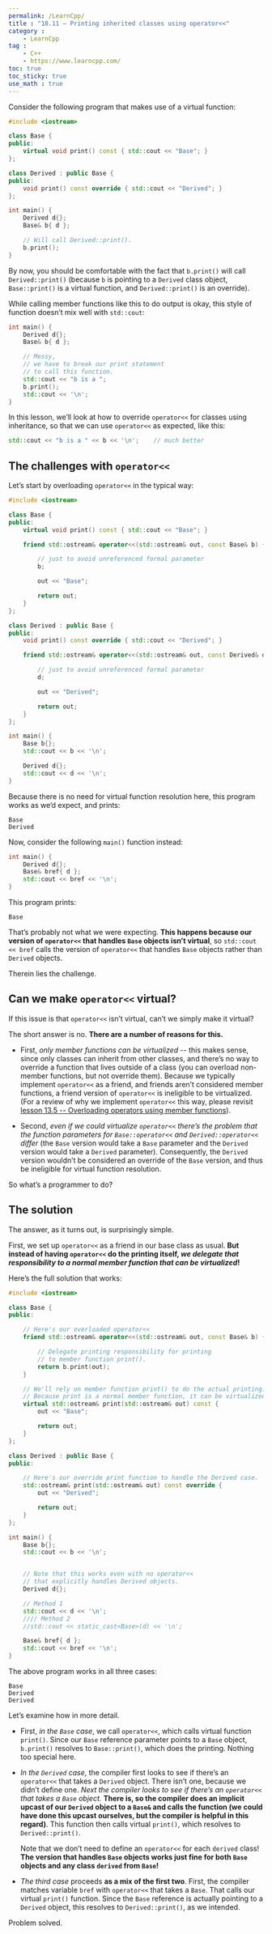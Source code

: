 ```yaml
---
permalink: /LearnCpp/
title : "18.11 — Printing inherited classes using operator<<"
category :
    - LearnCpp
tag : 
    - C++
    - https://www.learncpp.com/
toc: true  
toc_sticky: true 
use_math : true
---
```



Consider the following program that makes use of a virtual function:

```c++
#include <iostream>

class Base {
public:
    virtual void print() const { std::cout << "Base"; }
};

class Derived : public Base {
public:
    void print() const override { std::cout << "Derived"; }
};

int main() {
    Derived d{};
    Base& b{ d };

    // Will call Derived::print().
    b.print();      
}
```

By now, you should be comfortable with the fact that `b.print()` will call `Derived::print()` (because `b` is pointing to a `Derived` class object, `Base::print()` is a virtual function, and `Derived::print()` is an override).

While calling member functions like this to do output is okay, this style of function doesn’t mix well with `std::cout`:

```c++
int main() {
    Derived d{};
    Base& b{ d };

    // Messy,
    // we have to break our print statement
    // to call this function.
    std::cout << "b is a ";
    b.print();
    std::cout << '\n';
}
```

In this lesson, we’ll look at how to override `operator<<` for classes using inheritance, so that we can use `operator<<` as expected, like this:

```c++
std::cout << "b is a " << b << '\n';    // much better
```


## The challenges with `operator<<`

Let’s start by overloading `operator<<` in the typical way:

```c++
#include <iostream>

class Base {
public:
    virtual void print() const { std::cout << "Base"; }

    friend std::ostream& operator<<(std::ostream& out, const Base& b) {

        // just to avoid unreferenced formal parameter
        b;

        out << "Base";

        return out;
    }
};

class Derived : public Base {
public:
    void print() const override { std::cout << "Derived"; }

    friend std::ostream& operator<<(std::ostream& out, const Derived& d) {

        // just to avoid unreferenced formal parameter
        d;

        out << "Derived";

        return out;
    }
};

int main() {
    Base b{};
    std::cout << b << '\n';

    Derived d{};
    std::cout << d << '\n';
}
```

Because there is no need for virtual function resolution here, this program works as we’d expect, and prints:

```
Base
Derived
```

Now, consider the following `main()` function instead:

```c++
int main() {
    Derived d{};
    Base& bref{ d };
    std::cout << bref << '\n';
}
```

This program prints:

```
Base
```

That’s probably not what we were expecting. **This happens because our version of `operator<<` that handles `Base` objects isn’t virtual**, so `std::cout << bref` calls the version of `operator<<` that handles `Base` objects rather than `Derived` objects.

Therein lies the challenge.


## Can we make `operator<<` virtual?

If this issue is that `operator<<` isn’t virtual, can’t we simply make it virtual?

The short answer is no. **There are a number of reasons for this.**

- First, *only member functions can be virtualized* -- this makes sense, since only classes can inherit from other classes, and there’s no way to override a function that lives outside of a class (you can overload non-member functions, but not override them). Because we typically implement `operator<<` as a friend, and friends aren’t considered member functions, a friend version of `operator<<` is ineligible to be virtualized. (For a review of why we implement `operator<<` this way, please revisit [lesson 13.5 -- Overloading operators using member functions](https://www.learncpp.com/cpp-tutorial/overloading-operators-using-member-functions/)).

- Second, *even if we could virtualize `operator<<` there’s the problem that the function parameters for `Base::operator<<` and `Derived::operator<<` differ* (the `Base` version would take a `Base` parameter and the `Derived` version would take a `Derived` parameter). Consequently, the `Derived` version wouldn’t be considered an override of the `Base` version, and thus be ineligible for virtual function resolution.

So what’s a programmer to do?


## The solution

The answer, as it turns out, is surprisingly simple.

First, we set up `operator<<` as a friend in our base class as usual. **But instead of having `operator<<` do the printing itself, *we delegate that responsibility to a normal member function that can be virtualized*!**

Here’s the full solution that works:

```c++
#include <iostream>

class Base {
public:

    // Here's our overloaded operator<<
    friend std::ostream& operator<<(std::ostream& out, const Base& b) {

        // Delegate printing responsibility for printing
        // to member function print().
        return b.print(out);
    }

    // We'll rely on member function print() to do the actual printing.
    // Because print is a normal member function, it can be virtualized.
    virtual std::ostream& print(std::ostream& out) const {
        out << "Base";

        return out;
    }
};

class Derived : public Base {
public:

    // Here's our override print function to handle the Derived case.
    std::ostream& print(std::ostream& out) const override {
        out << "Derived";

        return out;
    }
};

int main() {
    Base b{};
    std::cout << b << '\n';


    // Note that this works even with no operator<<
    // that explicitly handles Derived objects.
    Derived d{};

    // Method 1
    std::cout << d << '\n';
    //// Method 2
    //std::cout << static_cast<Base>(d) << '\n';

    Base& bref{ d };
    std::cout << bref << '\n';
}
```

The above program works in all three cases:

```
Base
Derived
Derived
```

Let’s examine how in more detail.

- First, *in the `Base` case*, we call `operator<<`, which calls virtual function `print()`. Since our `Base` reference parameter points to a `Base` object, `b.print()` resolves to `Base::print()`, which does the printing. Nothing too special here.

- *In the `Derived` case*, the compiler first looks to see if there’s an `operator<<` that takes a `Derived` object. There isn’t one, because we didn’t define one. *Next the compiler looks to see if there’s an `operator<<` that takes a `Base` object.* **There is, so the compiler does an implicit upcast of our `Derived` object to a `Base&` and calls the function (we could have done this upcast ourselves, but the compiler is helpful in this regard)**. This function then calls virtual `print()`, which resolves to `Derived::print()`.

    Note that we don’t need to define an `operator<<` for each `derived` class! **The version that handles `Base` objects works just fine for both `Base` objects and any class `derived` from `Base`!**

- *The third case* proceeds **as a mix of the first two**. First, the compiler matches variable `bref` with `operator<<` that takes a `Base`. That calls our virtual `print()` function. Since the `Base` reference is actually pointing to a `Derived` object, this resolves to `Derived::print()`, as we intended.

Problem solved.

